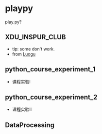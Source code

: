 # playpy
play.py?

## XDU_INSPUR_CLUB
- tip: some don't work.
- from [Luogu](https://www.luogu.com.cn/)

## python_course_experiment_1
- 课程实验I

## python_course_experiment_2
- 课程实验II

## DataProcessing